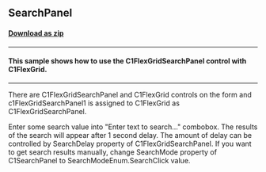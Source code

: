 ## SearchPanel
#### [Download as zip](https://minhaskamal.github.io/DownGit/#/home?url=https://github.com/GrapeCity/ComponentOne-WinForms-Samples/tree/master/NetFramework\FlexGrid\CS\SearchPanel)
____
#### This sample shows how to use the C1FlexGridSearchPanel control with C1FlexGrid.
____
There are C1FlexGridSearchPanel and C1FlexGrid controls on the form and c1FlexGridSearchPanel1 is assigned to C1FlexGrid as C1FlexGridSearchPanel. 

Enter some search value into "Enter text to search..." combobox. The results of the search will appear after 1 second delay. The amount of delay can be controlled by SearchDelay property of C1FlexGridSearchPanel. If you want to get search results manually, change SearchMode property of C1SearchPanel to SearchModeEnum.SearchClick value. 